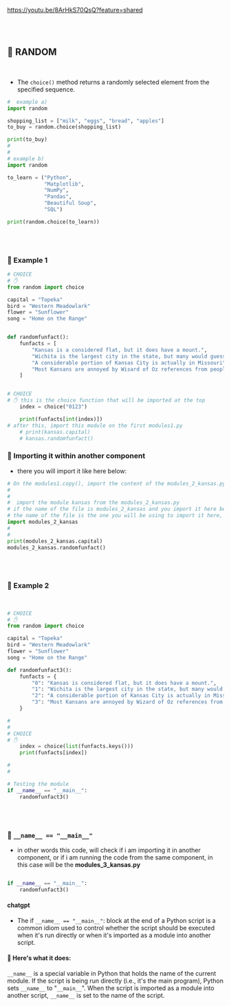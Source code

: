 https://youtu.be/8ArHkS70QsQ?feature=shared

<br>
<br>

## 🍭 RANDOM

<br>

- The `choice()` method returns a randomly selected element from the specified sequence.

```python
#  example a)
import random

shopping_list = ["milk", "eggs", "bread", "apples"]
to_buy = random.choice(shopping_list)

print(to_buy)
#
#
# example b)
import random

to_learn = ("Python",
            "Matplotlib",
            "NumPy",
            "Pandas",
            "Beautiful Soup",
            "SQL")

print(random.choice(to_learn))

```

<br>
<br>

### 🍭 Example 1

```python
# CHOICE
# ✋
from random import choice

capital = "Topeka"
bird = "Western Meadowlark"
flower = "Sunflower"
song = "Home on the Range"


def randomfunfact():
    funfacts = [
        "Kansas is a considered flat, but it does have a mount.",
        "Wichita is the largest city in the state, but many would guess that it is Kansas City",
        "A considerable portion of Kansas City is actually in Missouri",
        "Most Kansans are annoyed by Wisard of Oz references from people outside of Kansas"
    ]


# CHOICE
# ✋ this is the choice function that will be imported at the top
    index = choice("0123")

    print(funfacts[int(index)])
# after this, import this module on the first modules1.py
    # print(kansas.capital)
    # kansas.randomfunfact()

```

### 🍊 Importing it within another component

- there you will import it like here below:

```python
# On the modules1.copy(), import the content of the modules_2_kansas.py
#
#
#  import the module kansas from the modules_2_kansas.py
# if the name of the file is modules_2_kansas and you import it here below as only kansas or modules2 etc, it will not work.
# the name of the file is the one you will be using to import it here, like sere below
import modules_2_kansas
#
#
print(modules_2_kansas.capital)
modules_2_kansas.randomfunfact()
```

<br>
<br>

### 🍭 Example 2

<br>

```python
# CHOICE
# ✋
from random import choice

capital = "Topeka"
bird = "Western Meadowlark"
flower = "Sunflower"
song = "Home on the Range"

def randomfunfact3():
    funfacts = {
        "0": "Kansas is considered flat, but it does have a mount.",
        "1": "Wichita is the largest city in the state, but many would guess that it is Kansas City.",
        "2": "A considerable portion of Kansas City is actually in Missouri.",
        "3": "Most Kansans are annoyed by Wizard of Oz references from people outside of Kansas."
    }

#
#
# CHOICE
# ✋
    index = choice(list(funfacts.keys()))
    print(funfacts[index])

#
#

# Testing the module
if __name__ == "__main__":
    randomfunfact3()

```

<br>
<br>

### 🍭 `__name__ == "__main__"`

- in other words this code, will check if i am importing it in another component, or if i am running the code from the same component, in this case will be the **modules_3_kansas.py**

```python

if __name__ == "__main__":
    randomfunfact3()
```

#### chatgpt

- The if `__name__ == "__main__"`: block at the end of a Python script is a common idiom used to control whether the script should be executed when it's run directly or when it's imported as a module into another script.

#### 🔴 Here's what it does:

`__name__` is a special variable in Python that holds the name of the current module. If the script is being run directly (i.e., it's the main program), Python sets `__name__` to "`__main__`".
When the script is imported as a module into another script, `__name__` is set to the name of the script.
